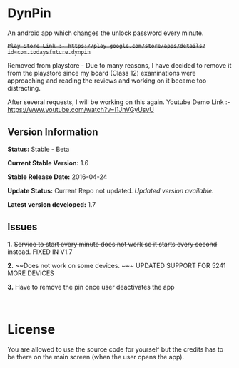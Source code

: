 DynPin
===============

An android app which changes the unlock password every minute.

~~``Play Store Link :- https://play.google.com/store/apps/details?id=com.todaysfuture.dynpin``~~

Removed from playstore - Due to many reasons, I have decided to remove it from the playstore since my board (Class 12) examinations were approaching and reading the reviews and working on it became too distracting.

After several requests, I will be working on this again.
Youtube Demo Link :- https://www.youtube.com/watch?v=l1JhVGyUsvU

## Version Information

**Status:** Stable - Beta

**Current Stable Version:** 1.6

**Stable Release Date:** 2016-04-24

**Update Status:** Current Repo not updated. _Updated version available._

**Latest version developed:** 1.7



Issues
---------------------------

__1.__ ~~Service to start every minute does not work so it starts every second instead.~~ FIXED IN V1.7

__2.__ ~~Does not work on some devices. ~~~ UPDATED SUPPORT FOR 5241 MORE DEVICES

__3.__ Have to remove the pin once user deactivates the app

<br>




License
==============
You are allowed to use the source code for yourself but the credits has to be there on the main screen (when the user opens the app). 
